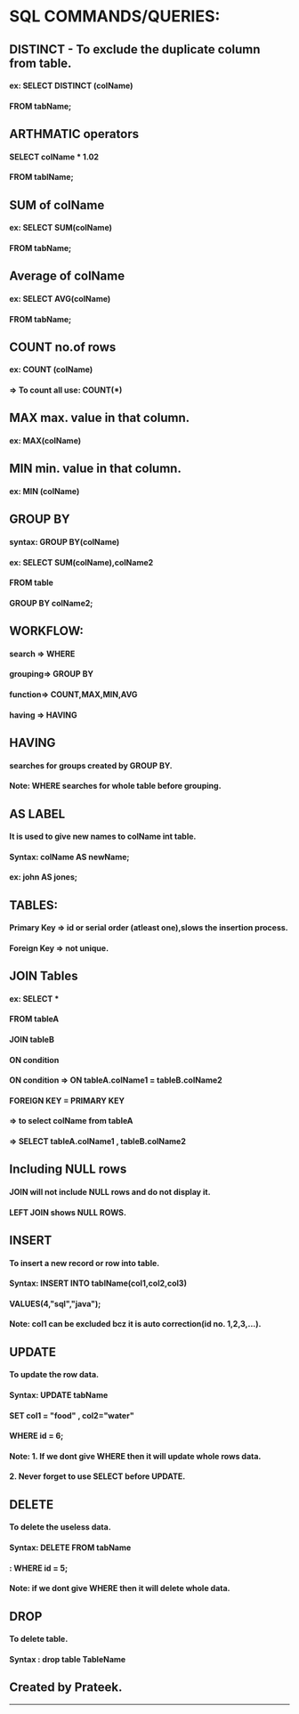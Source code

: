 # SQL COMMANDS/QUERIES:

## DISTINCT - To exclude the duplicate column from table.
#### ex: SELECT DISTINCT (colName)
####     FROM tabName;

## ARTHMATIC operators

#### SELECT colName * 1.02
#### FROM tablName;

## SUM of colName
#### ex: SELECT SUM(colName)
####     FROM tabName;

## Average of colName
#### ex: SELECT AVG(colName)
####     FROM tabName;


## COUNT no.of rows
#### ex: COUNT (colName)
#### =>  To count all use: COUNT(*)

## MAX max. value in that column.
#### ex: MAX(colName)

## MIN min. value in that column.
#### ex: MIN (colName)


## GROUP BY 
#### syntax: GROUP BY(colName)

#### ex: SELECT SUM(colName),colName2
####     FROM table
####     GROUP BY colName2;
      

## WORKFLOW:

#### search  =>   WHERE
#### grouping=>   GROUP BY
#### function=>   COUNT,MAX,MIN,AVG
#### having =>     HAVING
  

## HAVING
#### searches for groups created by GROUP BY.
#### Note: WHERE searches for whole table before grouping.


## AS LABEL

#### It is used to give new names to colName int table.
#### Syntax: colName AS newName;
#### ex: john AS jones;


## TABLES:
#### Primary Key => id or serial order (atleast one),slows the insertion process.
#### Foreign Key => not unique.

## JOIN Tables
#### ex: SELECT *
   ####   FROM tableA
   ####   JOIN tableB
   ####   ON condition

#### ON condition => ON tableA.colName1 = tableB.colName2
####     		  FOREIGN KEY   =  PRIMARY KEY

####     => to select colName from tableA
####     => SELECT tableA.colName1 , tableB.colName2
    
    
## Including NULL rows
#### JOIN will not include NULL rows and do not display it.
#### LEFT JOIN shows NULL ROWS.


## INSERT 
#### To insert a new record or row into table.
#### Syntax: INSERT INTO  tablName(col1,col2,col3)
####         VALUES(4,"sql","java");
#### Note: col1 can be excluded bcz it is auto correction(id no. 1,2,3,...).


## UPDATE
#### To update the row data.
#### Syntax: UPDATE tabName
   ####      SET col1 = "food" , col2="water"
   ####      WHERE id = 6;

#### Note: 1. If we dont give WHERE then it will update whole rows data.
   ####    2. Never forget to use SELECT before UPDATE.

## DELETE
#### To delete the useless data.
#### Syntax: DELETE FROM tabName
   ####    : WHERE id = 5;
#### Note: if we dont give WHERE then it will delete whole data.

## DROP
#### To delete table.
#### Syntax : drop table TableName


## Created by Prateek.
**********************************************************************************************************************************************************************

